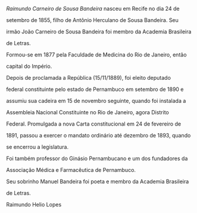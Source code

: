 

*Raimundo Carneiro de Sousa Bandeira* nasceu em Recife no dia 24 de

setembro de 1855, filho de Antônio Herculano de Sousa Bandeira. Seu

irmão João Carneiro de Sousa Bandeira foi membro da Academia Brasileira

de Letras.



Formou-se em 1877 pela Faculdade de Medicina do Rio de Janeiro, então

capital do Império.



Depois de proclamada a República (15/11/1889), foi eleito deputado

federal constituinte pelo estado de Pernambuco em setembro de 1890 e

assumiu sua cadeira em 15 de novembro seguinte, quando foi instalada a

Assembleia Nacional Constituinte no Rio de Janeiro, agora Distrito

Federal. Promulgada a nova Carta constitucional em 24 de fevereiro de

1891, passou a exercer o mandato ordinário até dezembro de 1893, quando

se encerrou a legislatura.



Foi também professor do Ginásio Pernambucano e um dos fundadores da

Associação Médica e Farmacêutica de Pernambuco.



Seu sobrinho Manuel Bandeira foi poeta e membro da Academia Brasileira

de Letras.



Raimundo Helio Lopes



